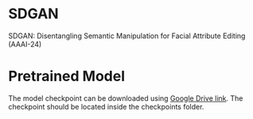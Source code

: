 # SDGAN
SDGAN: Disentangling Semantic Manipulation for Facial Attribute Editing (AAAI-24)

# Pretrained Model
The model checkpoint can be downloaded using [Google Drive link](https://drive.google.com/file/d/13K3G806OVdyuGi-1eJkjsH3-3b6e4Rm8/view?usp=drive_link). The checkpoint should be located inside the checkpoints folder.
